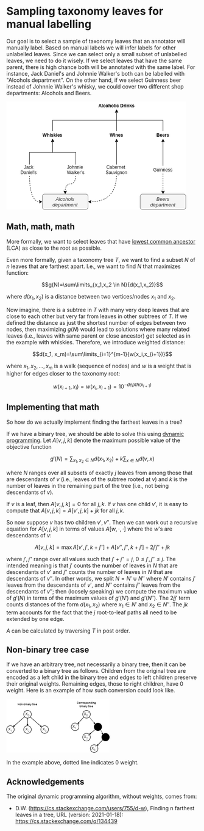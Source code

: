 # Sampling taxonomy leaves for manual labelling

Our goal is to select a sample of taxonomy leaves that an annotator will manually label. Based on manual labels we will infer labels for other unlabelled leaves. Since we can select only a small subset of unlabelled leaves, we need to do it wisely. If we select leaves that have the same parent, there is high chance both will be annotated with the same label. For instance, Jack Daniel's and Johnnie Walker's both can be labelled with "Alcohols department". On the other hand, if we select Guinness beer instead of Johnnie Walker's whisky, we could cover two different shop departments: Alcohols and Beers. 

![Example of labelling](imgs/tree_1.png)

## Math, math, math

More formally, we want to select leaves that have [lowest common ancestor](https://en.wikipedia.org/wiki/Lowest_common_ancestor) (LCA) as close to the root as possible. 

Even more formally, given a taxonomy tree $T$, we want to find a subset $N$ of $n$ leaves that are farthest apart. I.e., we want to find $N$ that maximizes function:

$$g(N)=\sum\limits_{x_1,x_2 \in N}{d(x_1,x_2)}$$  

where $d(x_1, x_2)$ is a distance between two vertices/nodes $x_1$ and $x_2$. 

Now imagine, there is a subtree in $T$ with many very deep leaves that are close to each other but very far from leaves in other subtrees of $T$. If we defined the distance as just the shortest number of edges between two nodes, then maximizing $g(N)$ would lead to solutions where many related leaves (i.e., leaves with same parent or close ancestor) get selected as in the example with whiskies. Therefore, we introduce weighted distance:

$$d(x_1, x_m)=\sum\limits_{i=1}^{m-1}{w(x_i,x_{i+1})}$$  

where $x_1, x_2, ..., x_m$ is a walk (sequence of nodes) and $w$ is a weight that is higher for edges closer to the taxonomy root:

$$w(x_{i+1}, x_i) = w(x_i, x_{i+1})=10^{-depth(x_{i+1})}$$  

## Implementing that math

So how do we actually implement finding the farthest leaves in a tree? 

If we have a binary tree, we should be able to solve this using [dynamic programming](https://en.wikipedia.org/wiki/Dynamic_programming).  Let $A[v,j,k]$ denote the maximum possible value of the objective function

$$g'(N) = \sum_{x_1,x_2 \in N} d(x_1,x_2) + k \sum_{x \in N} d(v,x)$$

where $N$ ranges over all subsets of exactly $j$ leaves from among those that are descendants of $v$ (i.e., leaves of the subtree rooted at $v$) and $k$ is the number of leaves in the remaining part of the tree (i.e., not being descendants of $v$).

If $v$ is a leaf, then $A[v,j,k]=0$ for all $j,k$. If $v$ has one child $v'$, it is easy to compute that $A[v,j,k]=A[v',j,k] + jk$ for all $j,k$.

So now suppose $v$ has two children $v',v''$.  Then we can work out a recursive equation for $A[v,j,k]$ in terms of values $A[w,\cdot,\cdot]$ where the $w$'s are descendants of $v$:

$$ A[v,j,k] = \max A[v',j',k+j''] + A[v'',j'',k+j'] + 2 j' j'' + jk$$

where $j',j''$ range over all values such that $j'+j'' = j$, $0 \le j',j'' \le j$.  The intended meaning is that $j'$ counts the number of leaves in $N$ that are descendants of $v'$ and $j''$ counts the number of leaves in $N$ that are descendants of $v''$.  In other words, we split $N=N' \cup N''$ where $N'$ contains $j'$ leaves from the descendants of $v'$, and $N''$ contains $j''$ leaves from the descendants of $v''$; then (loosely speaking) we compute the maximum value of $g'(N)$ in terms of the maximum values of $g'(N')$ and $g'(N'')$.  The $2jj'$ term counts distances of the form $d(x_1,x_2)$ where $x_1 \in N'$ and $x_2 \in N''$.  The $jk$ term accounts for the fact that the $j$ root-to-leaf paths all need to be extended by one edge.

$A$ can be calculated by traversing $T$ in post order.

## Non-binary tree case

If we have an arbitrary tree, not necessarily a binary tree, then it can be converted to a binary tree as follows. Children from the original tree are encoded as a left child in the binary tree and edges to left children preserve their original weights. Remaining edges, those to right children, have 0 weight. Here is an example of how such conversion could look like.

![Binary tree mapping](imgs/tree_2.png)

In the example above, dotted line indicates 0 weight.

## Acknowledgements

The original dynamic programming algorithm, without weights, comes from:
* D.W. (https://cs.stackexchange.com/users/755/d-w), Finding n farthest leaves in a tree, URL (version: 2021-01-18): https://cs.stackexchange.com/q/134439